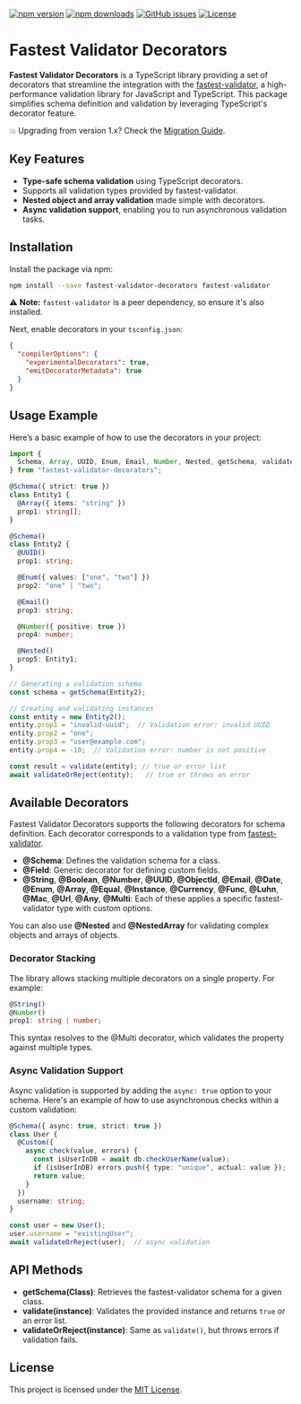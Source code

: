 [![npm version](https://img.shields.io/npm/v/fastest-validator-decorators.svg)](https://www.npmjs.com/package/fastest-validator-decorators)
[![npm downloads](https://img.shields.io/npm/dm/fastest-validator-decorators.svg)](https://www.npmjs.com/package/fastest-validator-decorators)
[![GitHub issues](https://img.shields.io/github/issues/tobydeh/fastest-validator-decorators.svg)](https://github.com/tobydeh/fastest-validator-decorators/issues)
[![License](https://img.shields.io/github/license/tobydeh/fastest-validator-decorators.svg)](https://github.com/tobydeh/fastest-validator-decorators/blob/master/LICENSE)

# Fastest Validator Decorators

**Fastest Validator Decorators** is a TypeScript library providing a set of decorators that streamline the integration with the [fastest-validator](https://github.com/icebob/fastest-validator#readme), a high-performance validation library for JavaScript and TypeScript. This package simplifies schema definition and validation by leveraging TypeScript's decorator feature.

:boom: Upgrading from version 1.x? Check the [Migration Guide](MIGRATING.md).

## Key Features
- **Type-safe schema validation** using TypeScript decorators.
- Supports all validation types provided by fastest-validator.
- **Nested object and array validation** made simple with decorators.
- **Async validation support**, enabling you to run asynchronous validation tasks.
  
## Installation

Install the package via npm:

```bash
npm install --save fastest-validator-decorators fastest-validator
```

:warning: **Note:** `fastest-validator` is a peer dependency, so ensure it's also installed.

Next, enable decorators in your `tsconfig.json`:

```json
{
  "compilerOptions": {
    "experimentalDecorators": true,
    "emitDecoratorMetadata": true
  }
}
```

## Usage Example

Here’s a basic example of how to use the decorators in your project:

```ts
import {
  Schema, Array, UUID, Enum, Email, Number, Nested, getSchema, validate, validateOrReject
} from "fastest-validator-decorators";

@Schema({ strict: true })
class Entity1 {
  @Array({ items: "string" })
  prop1: string[];
}

@Schema()
class Entity2 {
  @UUID()
  prop1: string;

  @Enum({ values: ["one", "two"] })
  prop2: "one" | "two";

  @Email()
  prop3: string;

  @Number({ positive: true })
  prop4: number;

  @Nested()
  prop5: Entity1;
}

// Generating a validation schema
const schema = getSchema(Entity2);

// Creating and validating instances
const entity = new Entity2();
entity.prop1 = "invalid-uuid";  // Validation error: invalid UUID
entity.prop2 = "one";
entity.prop3 = "user@example.com";
entity.prop4 = -10;  // Validation error: number is not positive

const result = validate(entity); // true or error list
await validateOrReject(entity);   // true or throws an error
```

## Available Decorators

Fastest Validator Decorators supports the following decorators for schema definition. Each decorator corresponds to a validation type from [fastest-validator](https://github.com/icebob/fastest-validator#readme).

- **@Schema**: Defines the validation schema for a class.
- **@Field**: Generic decorator for defining custom fields.
- **@String**, **@Boolean**, **@Number**, **@UUID**, **@ObjectId**, **@Email**, **@Date**, **@Enum**, **@Array**, **@Equal**, **@Instance**, **@Currency**, **@Func**, **@Luhn**, **@Mac**, **@Url**, **@Any**, **@Multi**: Each of these applies a specific fastest-validator type with custom options.
  
You can also use **@Nested** and **@NestedArray** for validating complex objects and arrays of objects.

### Decorator Stacking

The library allows stacking multiple decorators on a single property. For example:

```ts
@String()
@Number()
prop1: string | number;
```

This syntax resolves to the @Multi decorator, which validates the property against multiple types.

### Async Validation Support

Async validation is supported by adding the `async: true` option to your schema. Here's an example of how to use asynchronous checks within a custom validation:

```ts
@Schema({ async: true, strict: true })
class User {
  @Custom({
    async check(value, errors) {
      const isUserInDB = await db.checkUserName(value);
      if (isUserInDB) errors.push({ type: "unique", actual: value });
      return value;
    }
  })
  username: string;
}

const user = new User();
user.username = "existingUser";
await validateOrReject(user);  // async validation
```

## API Methods

- **getSchema(Class)**: Retrieves the fastest-validator schema for a given class.
- **validate(instance)**: Validates the provided instance and returns `true` or an error list.
- **validateOrReject(instance)**: Same as `validate()`, but throws errors if validation fails.

## License

This project is licensed under the [MIT License](LICENSE).